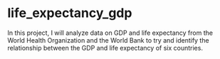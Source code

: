 # life_expectancy_gdp

In this project, I will analyze data on GDP and life expectancy from the World Health Organization and the World Bank to try and identify the relationship between the GDP and life expectancy of six countries.
